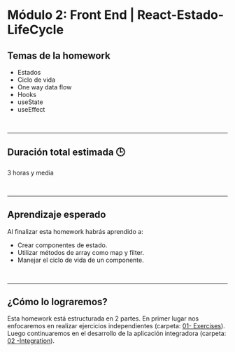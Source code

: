 # Módulo 2: Front End | React-Estado-LifeCycle

## **Temas de la homework**

-  Estados
-  Ciclo de vida
-  One way data flow
-  Hooks
-  useState
-  useEffect

<br />

---

## **Duración total estimada 🕒**

3 horas y media

<br />

---

## **Aprendizaje esperado**

Al finalizar esta homework habrás aprendido a:

-  Crear componentes de estado.
-  Utilizar métodos de array como map y filter.
-  Manejar el ciclo de vida de un componente.

<br />

---

## **¿Cómo lo lograremos?**

Esta homework está estructurada en 2 partes. En primer lugar nos enfocaremos en realizar ejercicios independientes (carpeta: [01- Exercises](./01%20-%20Exercises/README.md)). Luego continuaremos en el desarrollo de la aplicación integradora (carpeta: [02 -Integration](./02%20-%20Integration/README.md)).
